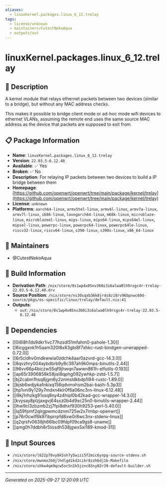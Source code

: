 ```yaml
---
aliases:
  - linuxKernel.packages.linux_6_12.trelay
tags:
  - license/unknown
  - maintainers/CutestNekoAqua
  - outputs/out
---
```


# linuxKernel.packages.linux_6_12.trelay

## 📝 Description

A kernel module that relays ethernet packets between two devices (similar to a bridge),
but without any MAC address checks.

This makes it possible to bridge client mode or ad-hoc mode wifi devices to ethernet VLANs,
assuming the remote end uses the same source MAC address as the device that packets are
supposed to exit from.


## 📋 Package Information

- **Name**: `linuxKernel.packages.linux_6_12.trelay`
- **Version**: `22.03.5-6.12.48`
- **Available**: ✅ Yes
- **Broken**: ✅ No
- **Description**: For relaying IP packets between two devices to build a IP bridge between them
- **Homepage**: [https://github.com/openwrt/openwrt/tree/main/package/kernel/trelay](https://github.com/openwrt/openwrt/tree/main/package/kernel/trelay)
- **License**: `unknown`
- **Platforms**: `aarch64-linux`, `armv5tel-linux`, `armv6l-linux`, `armv7a-linux`, `armv7l-linux`, `i686-linux`, `loongarch64-linux`, `m68k-linux`, `microblaze-linux`, `microblazeel-linux`, `mips-linux`, `mips64-linux`, `mips64el-linux`, `mipsel-linux`, `powerpc-linux`, `powerpc64-linux`, `powerpc64le-linux`, `riscv32-linux`, `riscv64-linux`, `s390-linux`, `s390x-linux`, `x86_64-linux`
## 👥 Maintainers

- @CutestNekoAqua


## 🔧 Build Information

- **Derivation Path**: `/nix/store/8s1wp4x05nv360i3i6alwa0lh9rsgc4r-trelay-22.03.5-6.12.48.drv`
- **Source Position**: `/nix/store/ns30sqxb36k8jrds8z18rv96bpnwc60d-source/pkgs/os-specific/linux/trelay/default.nix:41`
- **Outputs**:
  - `out`:  `/nix/store/8s1wp4x05nv360i3i6alwa0lh9rsgc4r-trelay-22.03.5-6.12.48`

## 🔗 Dependencies

- [[0i6l8h1ds9dkr1ivc77hzsdl51mfahm0-pahole-1.30]]
- [[6icggxnk1h5aam320l8x83gbi8f7xhkc-rust-bindgen-unwrapped-0.72.0]]
- [[6r5cldhv0mdkwwia0zdchk4aar0azvrd-gcc-14.3.0]]
- [[8qvzhry004aybdbrb9y8c387ah9k0mps-binutils-2.44]]
- [[96vv66p4biczw55qf9jhwqn7awwn861h-elfutils-0.193]]
- [[ap65r3906858k58jisl8qphg092ywhkp-zstd-1.5.7]]
- [[bj2cabm1hsq8jgm6y2znmsldkbdp1i94-rustc-1.89.0]]
- [[bjsb6wdjykafnkixq156qdvmxhsm2bai-bash-5.3p3]]
- [[hp1vni9y129y7mdxn4klr0f6a06nc3rn-linux-6.12.48]]
- [[i9kj1nhzkg91xsq8ny4z4hipl0b42kad-gcc-wrapper-14.3.0]]
- [[kvysay8plzjaxgvj64sxz0b4d9xc25n0-binutils-wrapper-2.44]]
- [[lhw9cl3zbzmb2zj7fpi8dhxf930h9253-perl-5.40.0]]
- [[lq59fpmf2qlrgpwmcdznm725w2x7lmbp-openwrt]]
- [[p76r0cwlf6k97ibprrpfd8xw0r8wc3nx-stdenv-linux]]
- [[q2qrsfv0638jh66lbc09fdpf09ca9gs8-uname]]
- [[qmg0h7ddbh8r5iissdh538jgwx5xi189-kmod-31]]

## 📁 Input Sources

- `/nix/store/l622p70vy8k5sh7y5wizi5f2mic6ynpg-source-stdenv.sh`
- `/nix/store/mwnmx2b0jlhdlgdikd2cikr8zzh6dj1b-Makefile`
- `/nix/store/shkw4qm9qcw5sc5n1k5jznc83ny02r39-default-builder.sh`

---
*Generated on 2025-09-27 12:20:09 UTC*
